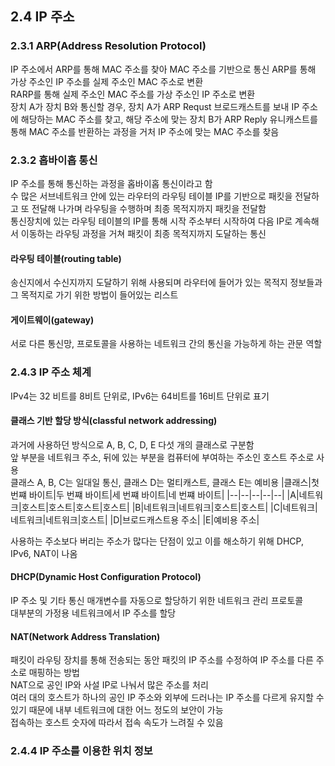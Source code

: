 ## 2.4 IP 주소  
### 2.3.1 ARP(Address Resolution Protocol)
IP 주소에서 ARP를 통해 MAC 주소를 찾아 MAC 주소를 기반으로 통신
ARP를 통해 가상 주소인 IP 주소를 실제 주소인 MAC 주소로 변환  
RARP를 통해 실제 주소인 MAC 주소를 가상 주소인 IP 주소로 변환  
장치 A가 장치 B와 통신할 경우, 장치 A가 ARP Requst 브로드캐스트를 보내 IP 주소에 해당하는 MAC 주소를 찾고, 해당 주소에 맞는 장치 B가 ARP Reply 유니캐스트를 통해 MAC 주소를 반환하는 과정을 거처 IP 주소에 맞는 MAC 주소를 찾음  

### 2.3.2 홉바이홉 통신  
IP 주소를 통해 통신하는 과정을 홉바이홉 통신이라고 함  
수 많은 서브네트워크 안에 있는 라우터의 라우팅 테이블 IP를 기반으로 패킷을 전달하고 또 전달해 나가며 라우팅을 수행하며 최종 목적지까지 패킷을 전달함  
통신장치에 있는 라우팅 테이블의 IP를 통해 시작 주소부터 시작하여 다음 IP로 계속해서 이동하는 라우팅 과정을 거쳐 패킷이 최종 목적지까지 도달하는 통신  
#### 라우팅 테이블(routing table)  
송신지에서 수신지까지 도달하기 위해 사용되며 라우터에 들어가 있는 목적지 정보들과 그 목적지로 가기 위한 방법이 들어있는 리스트  
#### 게이트웨이(gateway)  
서로 다른 통신망, 프로토콜을 사용하는 네트워크 간의 통신을 가능하게 하는 관문 역할  

### 2.4.3 IP 주소 체계  
IPv4는 32 비트를 8비트 단위로, IPv6는 64비트를 16비트 단위로 표기  
#### 클래스 기반 할당 방식(classful network addressing)  
과거에 사용하던 방식으로 A, B, C, D, E 다섯 개의 클래스로 구분함  
앞 부분을 네트워크 주소, 뒤에 있는 부분을 컴퓨터에 부여하는 주소인 호스트 주소로 사용  
클래스 A, B, C는 일대일 통신, 클래스 D는 멀티캐스트, 클래스 E는 예비용
|클래스|첫 번쨰 바이트|두 번쨰 바이트|세 번쨰 바이트|네 번쨰 바이트|
|--|--|--|--|--|
|A|네트워크|호스트|호스트|호스트|호스트|
|B|네트워크|네트워크|호스트|호스트|
|C|네트워크|네트워크|네트워크|호스트|
|D|브로드캐스트용 주소|
|E|예비용 주소|

사용하는 주소보다 버리는 주소가 많다는 단점이 있고 이를 해소하기 위해 DHCP, IPv6, NAT이 나옴  
#### DHCP(Dynamic Host Configuration Protocol)  
IP 주소 및 기타 통신 매개변수를 자동으로 할당하기 위한 네트워크 관리 프로토콜  
대부분의 가정용 네트워크에서 IP 주소를 할당  

#### NAT(Network Address Translation)  
패킷이 라우팅 장치를 통해 전송되는 동안 패킷의 IP 주소를 수정하여 IP 주소를 다른 주소로 매핑하는 방법  
NAT으로 공인 IP와 사설 IP로 나눠서 많은 주소를 처리  
여러 대의 호스트가 하나의 공인 IP 주소와 외부에 드러나는 IP 주소를 다르게 유지할 수 있기 때문에 내부 네트워크에 대한 어느 정도의 보안이 가능  
접속하는 호스트 숫자에 따라서 접속 속도가 느려질 수 있음  

### 2.4.4 IP 주소를 이용한 위치 정보  